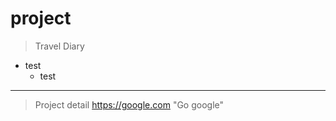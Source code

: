 # project
> Travel Diary
  * test
    * test
**************************************

>Project detail
<https://google.com> "Go google"
